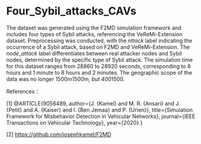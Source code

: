 # Four_Sybil_attacks_CAVs

The dataset was generated using the F2MD simulation framework and includes four types of Sybil attacks, referencing the VeReMi-Extension dataset. Preprocessing was conducted, with the 
$nttack$ label indicating the occurrence of a Sybil attack, based on F2MD and VeReMi-Extension. The $node\_attack$ label differentiates between real attacker nodes and Sybil nodes, determined by the specific type of Sybil attack. The simulation time for this dataset ranges from 28860 to 28920 seconds, corresponding to 8 hours and 1 minute to 8 hours and 2 minutes. The geographic scope of the data was no longer 1500m*1500m, but 400*1500.


References：

[1] @ARTICLE{9056489,
    author={J. {Kamel} and M. R. {Ansari} and J. {Petit} and A. {Kaiser} and I. {Ben Jemaa} and P. {Urien}},
    title={Simulation Framework for Misbehavior Detection in Vehicular Networks},
    journal={IEEE Transactions on Vehicular Technology},
    year={2020}
}

[2] https://github.com/josephkamel/F2MD
